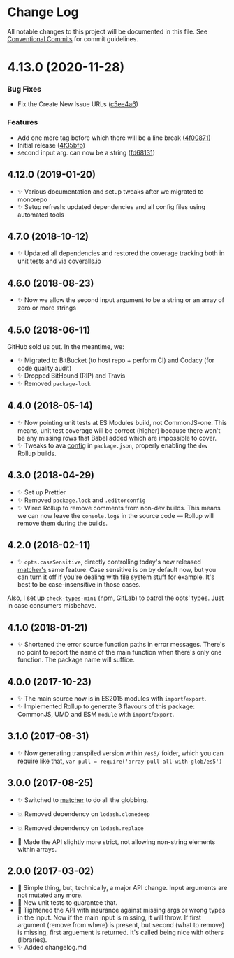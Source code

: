 # Change Log

All notable changes to this project will be documented in this file.
See [Conventional Commits](https://conventionalcommits.org) for commit guidelines.

# 4.13.0 (2020-11-28)


### Bug Fixes

* Fix the Create New Issue URLs ([c5ee4a6](https://git.sr.ht/~royston/codsen/commits/c5ee4a61e9436099b0e20d20bca043c1b2c93f55))


### Features

* Add one more tag before which there will be a line break ([4f00871](https://git.sr.ht/~royston/codsen/commits/4f008715dcc2de7b2b52b67ce2e27728d5ffec37))
* Initial release ([4f35bfb](https://git.sr.ht/~royston/codsen/commits/4f35bfb167e54b1a0e5e8f01871293b262c67a76))
* second input arg. can now be a string ([fd68131](https://git.sr.ht/~royston/codsen/commits/fd6813190de2193591a5edca7f6918875a68ba76))





## 4.12.0 (2019-01-20)

- ✨ Various documentation and setup tweaks after we migrated to monorepo
- ✨ Setup refresh: updated dependencies and all config files using automated tools

## 4.7.0 (2018-10-12)

- ✨ Updated all dependencies and restored the coverage tracking both in unit tests and via coveralls.io

## 4.6.0 (2018-08-23)

- ✨ Now we allow the second input argument to be a string or an array of zero or more strings

## 4.5.0 (2018-06-11)

GitHub sold us out. In the meantime, we:

- ✨ Migrated to BitBucket (to host repo + perform CI) and Codacy (for code quality audit)
- ✨ Dropped BitHound (RIP) and Travis
- ✨ Removed `package-lock`

## 4.4.0 (2018-05-14)

- ✨ Now pointing unit tests at ES Modules build, not CommonJS-one. This means, unit test coverage will be correct (higher) because there won't be any missing rows that Babel added which are impossible to cover.
- ✨ Tweaks to ava [config](https://github.com/avajs/ava/blob/master/docs/recipes/es-modules.md) in `package.json`, properly enabling the `dev` Rollup builds.

## 4.3.0 (2018-04-29)

- ✨ Set up Prettier
- ✨ Removed `package.lock` and `.editorconfig`
- ✨ Wired Rollup to remove comments from non-dev builds. This means we can now leave the `console.log`s in the source code — Rollup will remove them during the builds.

## 4.2.0 (2018-02-11)

- ✨ `opts.caseSensitive`, directly controlling today's new released [matcher's](https://www.npmjs.com/package/matcher) same feature. Case sensitive is on by default now, but you can turn it off if you're dealing with file system stuff for example. It's best to be case-insensitive in those cases.

Also, I set up `check-types-mini` ([npm](https://www.npmjs.com/package/check-types-mini), [GitLab](https://gitlab.com/codsen/codsen/tree/master/packages/check-types-mini)) to patrol the opts' types. Just in case consumers misbehave.

## 4.1.0 (2018-01-21)

- ✨ Shortened the error source function paths in error messages. There's no point to report the name of the main function when there's only one function. The package name will suffice.

## 4.0.0 (2017-10-23)

- ✨ The main source now is in ES2015 modules with `import`/`export`.
- ✨ Implemented Rollup to generate 3 flavours of this package: CommonJS, UMD and ESM `module` with `import`/`export`.

## 3.1.0 (2017-08-31)

- ✨ Now generating transpiled version within `/es5/` folder, which you can require like that, `var pull = require('array-pull-all-with-glob/es5')`

## 3.0.0 (2017-08-25)

- ✨ Switched to [matcher](https://github.com/sindresorhus/matcher/) to do all the globbing.

- 💥 Removed dependency on `lodash.clonedeep`
- 💥 Removed dependency on `lodash.replace`
- 🔧 Made the API slightly more strict, not allowing non-string elements within arrays.

## 2.0.0 (2017-03-02)

- 🔧 Simple thing, but, technically, a major API change. Input arguments are not mutated any more.
- 🔧 New unit tests to guarantee that.
- 🔧 Tightened the API with insurance against missing args or wrong types in the input. Now if the main input is missing, it will throw. If first argument (remove from where) is present, but second (what to remove) is missing, first arguement is returned. It's called being nice with others (libraries).
- ✨ Added changelog.md
